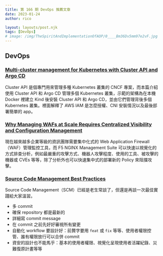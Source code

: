 ```yaml
---
title: 第 166 期 DevOps 推薦文章
date: 2023-01-24
author: rico

layout: layouts/post.njk
tags: [DevOps]
# image: /img/TheSpiritAndImplementationOfAOP/0____Bm36Dv5mm97e2vF.jpg
---
```


## DevOps

<!-- summary -->
### [Multi-cluster management for Kubernetes with Cluster API and Argo CD](https://aws.amazon.com/blogs/containers/multi-cluster-management-for-kubernetes-with-cluster-api-and-argo-cd/)

Cluster API 是個專門用來管理多種 Kubernetes 叢集的 CNCF 專案，而本篇介紹使用 Cluster API 和 Argo CD 管理多個 Kubernetes 叢集，示範的架構為在本機 Docker 裡建立 Kind 後安裝 Cluster API 和 Argo CD，並由它們管理背後多個 Kubernetes 叢集。裡面解釋了 AWS IAM 是怎麼授權、CNI 安裝情況以及最後部署簡單的 app。<!-- summary -->

### [Why Managing WAFs at Scale Requires Centralized Visibility and Configuration Management](https://www.nginx.com/blog/why-managing-wafs-at-scale-requires-centralized-visibility-and-configuration-management/)

現在越來越多企業等級的資訊團隊需要集中化式的 Web Application Firewall（WAF）管理監控工具，而 F5 NGINX Management Suite 可以快速以視覺化的方式排查分析，例如最嚴重的攻擊方式、機器人攻擊程度、使用的工具、被攻擊的機器或 CVEs 等等，除了分析外也可以快速集中式的部署新的 Policy 來阻擋攻擊。

### [Source Code Management Best Practices](https://devops.com/source-code-management-best-practices/)

Source Code Management（SCM）已經是老生常談了，但還是再談一次最佳實踐給大家溫習。
- 多 commit
- 確保 repository 都是最新的
- 詳細寫 commit message
- 在 commit 之前先好好審視所有變更
- 自動化 workflow 要設計好：前贅字要用 `feat` 或 `fix` 等等、使用者權限控管、誰有權限放行可以合併 commit
- 資安的設計也不能馬乎：基本的使用者權限、視覺化呈現使用者活躍紀錄、災難復原計畫等等